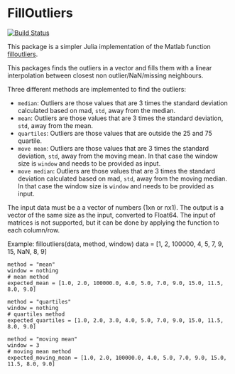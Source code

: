 # FillOutliers

[![Build Status](https://github.com/natxofp/Fill_outliers.jl/actions/workflows/CI.yml/badge.svg?branch=main)](https://github.com/natxofp/Fill_outliers.jl/actions/workflows/CI.yml?query=branch%3Amain)

This package is a simpler Julia implementation of the Matlab function [filloutliers](https://www.mathworks.com/help/matlab/ref/filloutliers.html).

This packages finds the outliers in a vector and fills them with a linear interpolation between closest non outlier/NaN/missing neighbours.

Three different methods are implemented to find the outliers:
- `median`: Outliers are those values that are 3 times the standard deviation calculated based on mad, `std`, away from the median.
- `mean`: Outliers are those values that are 3 times the standard deviation, `std`, away from the mean.
- `quartiles`: Outliers are those values that are outside the 25 and 75 quartile.
- `move mean`: Outliers are those values that are 3 times the standard deviation, `std`, away from the moving mean. In that case the window size is `window` and needs to be provided as input.
- `move median`: Outliers are those values that are 3 times the standard deviation calculated based on mad, `std`, away from the moving median. In that case the window size is `window` and needs to be provided as input.

The input data must be a a vector of numbers (1xn or nx1). The output is a vector of the same size as the input, converted to Float64. The input of matrices is not supported, but it can be done by applying the function to each column/row.  

Example: 
filloutliers(data, method, window)
    data = [1, 2, 100000, 4, 5, 7, 9, 15, NaN, 8, 9]
    
    method = "mean"
    window = nothing
    # mean method
    expected_mean = [1.0, 2.0, 100000.0, 4.0, 5.0, 7.0, 9.0, 15.0, 11.5, 8.0, 9.0]

    method = "quartiles"
    window = nothing
    # quartiles method
    expected_quartiles = [1.0, 2.0, 3.0, 4.0, 5.0, 7.0, 9.0, 15.0, 11.5, 8.0, 9.0]

    method = "moving mean"
    window = 3
    # moving mean method
    expected_moving_mean = [1.0, 2.0, 100000.0, 4.0, 5.0, 7.0, 9.0, 15.0, 11.5, 8.0, 9.0]